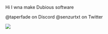 Hi
I wna make Dubious software


@taperfade on Discord
@senzurtxt on Twitter


<img src="https://github-readme-stats.vercel.app/api/top-langs/?username=senzur"/>
